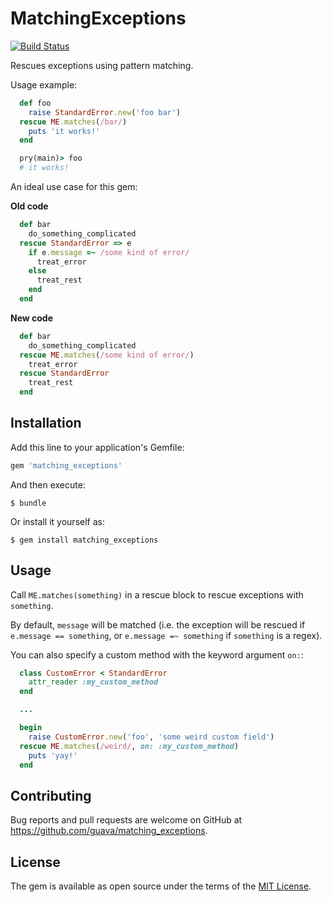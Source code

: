 # MatchingExceptions

[![Build Status](https://travis-ci.org/guava/matching_exceptions.svg?branch=master)](https://travis-ci.org/guava/matching_exceptions)

Rescues exceptions using pattern matching.

Usage example:

```ruby
  def foo
    raise StandardError.new('foo bar')
  rescue ME.matches(/bar/)
    puts 'it works!'
  end

  pry(main)> foo
  # it works!
```

An ideal use case for this gem:

**Old code**
```ruby
  def bar
    do_something_complicated
  rescue StandardError => e
    if e.message =~ /some kind of error/
      treat_error
    else
      treat_rest
    end
  end
```

**New code**
```ruby
  def bar
    do_something_complicated
  rescue ME.matches(/some kind of error/)
    treat_error
  rescue StandardError
    treat_rest
  end
```

## Installation

Add this line to your application's Gemfile:

```ruby
gem 'matching_exceptions'
```

And then execute:

    $ bundle

Or install it yourself as:

    $ gem install matching_exceptions

## Usage

Call `ME.matches(something)` in a rescue block to rescue exceptions with `something`.

By default, `message` will be matched (i.e. the exception will be rescued if `e.message == something`, or `e.message =~ something` if `something` is a regex).

You can also specify a custom method with the keyword argument `on:`:

```ruby
  class CustomError < StandardError
    attr_reader :my_custom_method
  end

  ...

  begin
    raise CustomError.new('foo', 'some weird custom field')
  rescue ME.matches(/weird/, on: :my_custom_method)
    puts 'yay!'
  end
```

## Contributing

Bug reports and pull requests are welcome on GitHub at https://github.com/guava/matching_exceptions.

## License

The gem is available as open source under the terms of the [MIT License](http://opensource.org/licenses/MIT).
